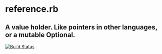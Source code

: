 # reference.rb
## A value holder. Like pointers in other languages, or a mutable Optional.

[![Build Status](https://travis-ci.org/karmakaze/reference.rb.png?branch=master)](https://travis-ci.org/karmakaze/reference.rb)
